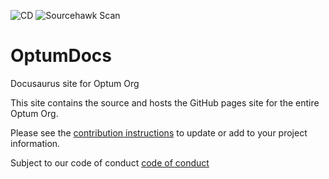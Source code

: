 ![CD](https://github.com/Optum/optum.github.io/workflows/CD/badge.svg) 
![Sourcehawk Scan](https://github.com/Optum/optum.github.io/workflows/Sourcehawk%20Scan/badge.svg)

# OptumDocs
Docusaurus site for Optum Org

This site contains the source and hosts the GitHub pages site for the entire Optum Org.

Please see the [contribution instructions](CONTRIBUTING.md) to update or add to your project information.

Subject to our code of conduct [code of conduct](CODE_OF_CONDUCT.md)

